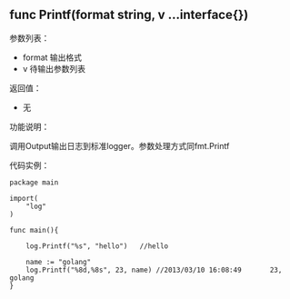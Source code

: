 ## func Printf(format string, v ...interface{})

参数列表：

- format 输出格式
- v 待输出参数列表

返回值：

- 无

功能说明：

调用Output输出日志到标准logger。参数处理方式同fmt.Printf

代码实例：

	package main

	import(
		"log"
	)

	func main(){

		log.Printf("%s", "hello")	//hello

		name := "golang"
		log.Printf("%8d,%8s", 23, name) //2013/03/10 16:08:49       23,  golang
	}

